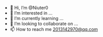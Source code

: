 - 👋 Hi, I’m @Niuter0
- 👀 I’m interested in ...
- 🌱 I’m currently learning ...
- 💞️ I’m looking to collaborate on ...
- 📫 How to reach me 2013142970@qq.com

<!---
Niuter0/Niuter0 is a ✨ special ✨ repository because its `README.md` (this file) appears on your GitHub profile.
You can click the Preview link to take a look at your changes.
--->
